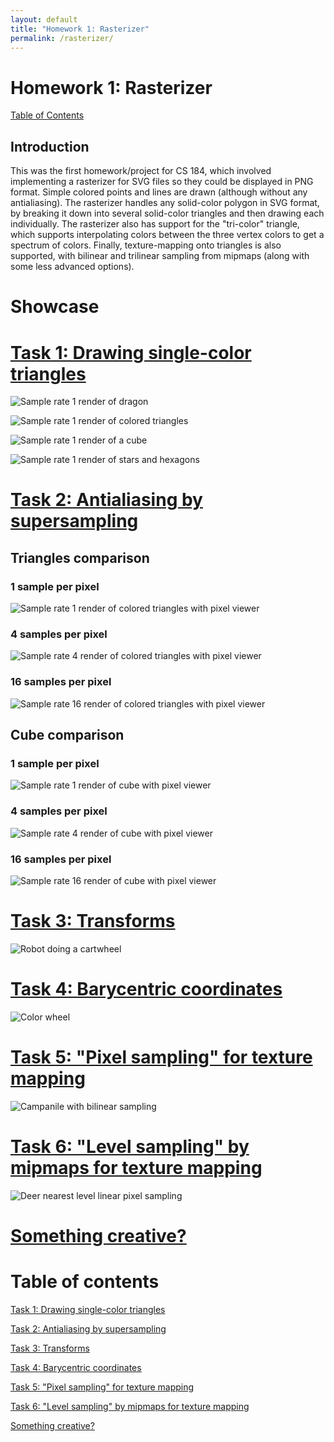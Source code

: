```yaml
---
layout: default
title: "Homework 1: Rasterizer"
permalink: /rasterizer/
---
```


# Homework 1: Rasterizer
[Table of Contents]({{site.baseurl}}/rasterizer#table-of-contents)
## Introduction
This was the first homework/project for CS 184, which involved implementing a rasterizer for SVG files so they could be displayed in PNG format. 
Simple colored points and lines are drawn (although without any antialiasing).
The rasterizer handles any solid-color polygon in SVG format, by breaking it down into several solid-color triangles and then drawing each individually.
The rasterizer also has support for the "tri-color" triangle, which supports interpolating colors between the three vertex colors to get a spectrum of colors.
Finally, texture-mapping onto triangles is also supported, with bilinear and trilinear sampling from mipmaps (along with some less advanced options).  

# Showcase

# [Task 1: Drawing single-color triangles]({{site.baseurl}}/rasterizer/task1/)

![Sample rate 1 render of dragon](/hw-webpages-sp24-spegeerino/docs/assets/hw1images/task1-render-basic-svg3.png "Sample rate 1 render of dragon")

![Sample rate 1 render of colored triangles](/hw-webpages-sp24-spegeerino/docs/assets/hw1images/task1-render-basic-svg4.png "Sample rate 1 render of several colored triangles")

![Sample rate 1 render of a cube](/hw-webpages-sp24-spegeerino/docs/assets/hw1images/task1-render-basic-svg5.png "Sample rate 1 render of a cube")

![Sample rate 1 render of stars and hexagons](/hw-webpages-sp24-spegeerino/docs/assets/hw1images/task1-render-basic-svg6.png "Sample rate 1 render of stars and hexagons")

# [Task 2: Antialiasing by supersampling]({{site.baseurl}}/rasterizer/task2/)

## Triangles comparison
### 1 sample per pixel
![Sample rate 1 render of colored triangles with pixel viewer](/hw-webpages-sp24-spegeerino/docs/assets/hw1images/task2-svg4-SR1.png "Sample rate 1")
### 4 samples per pixel
![Sample rate 4 render of colored triangles with pixel viewer](/hw-webpages-sp24-spegeerino/docs/assets/hw1images/task2-svg4-SR4.png "Sample rate 4")
### 16 samples per pixel
![Sample rate 16 render of colored triangles with pixel viewer](/hw-webpages-sp24-spegeerino/docs/assets/hw1images/task2-svg4-SR16.png "Sample rate 16")
## Cube comparison
### 1 sample per pixel
![Sample rate 1 render of cube with pixel viewer](/hw-webpages-sp24-spegeerino/docs/assets/hw1images/task2-svg5-SR1.png "Sample rate 1")
### 4 samples per pixel
![Sample rate 4 render of cube with pixel viewer](/hw-webpages-sp24-spegeerino/docs/assets/hw1images/task2-svg5-SR4.png "Sample rate 4")
### 16 samples per pixel
![Sample rate 16 render of cube with pixel viewer](/hw-webpages-sp24-spegeerino/docs/assets/hw1images/task2-svg5-SR16.png "Sample rate 16")

# [Task 3: Transforms]({{site.baseurl}}/rasterizer/task3/)
![Robot doing a cartwheel](/hw-webpages-sp24-spegeerino/docs/assets/hw1images/task3-my-robot.png "Robot doing a cartwheel")

# [Task 4: Barycentric coordinates]({{site.baseurl}}/rasterizer/task4/)
![Color wheel](/hw-webpages-sp24-spegeerino/docs/assets/hw1images/task4-color-wheel.png "Color wheel")

# [Task 5: "Pixel sampling" for texture mapping]({{site.baseurl}}/rasterizer/task5/)
![Campanile with bilinear sampling](/hw-webpages-sp24-spegeerino/docs/assets/hw1images/task5-campanile-bilinear.png)

# [Task 6: "Level sampling" by mipmaps for texture mapping]({{site.baseurl}}/rasterizer/task6/)
![Deer nearest level linear pixel sampling](/hw-webpages-sp24-spegeerino/docs/assets/hw1images/task6-deer-NL.png)

# [Something creative?]({{site.baseurl}}/rasterizer/ec/)

# Table of contents

[Task 1: Drawing single-color triangles]({{site.baseurl}}/rasterizer/task1/)

[Task 2: Antialiasing by supersampling]({{site.baseurl}}/rasterizer/task2/)

[Task 3: Transforms]({{site.baseurl}}/rasterizer/task3/)

[Task 4: Barycentric coordinates]({{site.baseurl}}/rasterizer/task4/)

[Task 5: "Pixel sampling" for texture mapping]({{site.baseurl}}/rasterizer/task5/)

[Task 6: "Level sampling" by mipmaps for texture mapping]({{site.baseurl}}/rasterizer/task6/)

[Something creative?]({{site.baseurl}}/rasterizer/ec/)